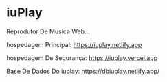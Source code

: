 # iuPlay
Reprodutor De Musica Web...

hospedagem Principal: https://iuplay.netlify.app

hospedagem De Segurança: https://iuplay.vercel.app

Base De Dados Do iuplay: https://dbiuplay.netlify.app/
